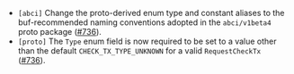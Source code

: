 - `[abci]` Change the proto-derived enum type and constant aliases to the
  buf-recommended naming conventions adopted in the `abci/v1beta4` proto package
  ([\#736](https://github.com/cometbft/cometbft/issues/736)).
- `[proto]` The `Type` enum field is now required to be set to a value other
  than the default `CHECK_TX_TYPE_UNKNOWN` for a valid `RequestCheckTx`
  ([\#736](https://github.com/cometbft/cometbft/issues/736)).
